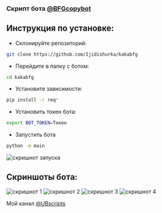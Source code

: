 ### Скрипт бота [@BFGcopybot](https://t.me/BFGcopybot)

## Инструкция по установке:
- Склонируйте репозиторий:
```bash
git clone https://github.com/Ijidishurka/kakabfg
```

- Перейдите в папку с ботом:
```bash
cd kakabfg
```

- Установите зависимости:
```bash
pip install -r req*
```

- Установить токен бота:
```bash
export BOT_TOKEN=Токен
```

- Запустить бота
```bash
python -m main
```

![скришнот запуска](https://te.legra.ph/file/37d6f3b654c5a4bca9712.jpg)


## Скриншоты бота:
![скришнот 1](https://te.legra.ph/file/385ffe85ba0296df9e3c0.jpg)
![скришнот 2](https://te.legra.ph/file/55629cbac5fe97ebb3125.jpg)
![скришнот 3](https://te.legra.ph/file/177aed4921e23b90507a3.jpg)
![скришнот 4](https://te.legra.ph/file/7d1b946fec2dcb89a6556.jpg)

Мой канал [@UBscripts](https://t.me/UBscripts)
